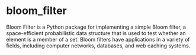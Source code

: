 # bloom_filter
Bloom Filter is a Python package for implementing a simple Bloom filter, a space-efficient probabilistic data structure that is used to test whether an element is a member of a set. Bloom filters have applications in a variety of fields, including computer networks, databases, and web caching systems.
